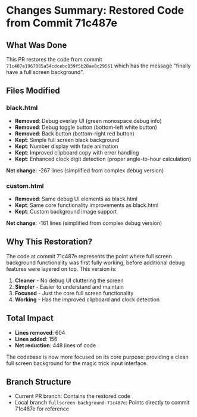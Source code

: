 # Changes Summary: Restored Code from Commit 71c487e

## What Was Done

This PR restores the code from commit `71c487e1967085a54cdcebc039f5b28ae8c29561` which has the message "finally have a full screen background".

## Files Modified

### black.html
- **Removed**: Debug overlay UI (green monospace debug info)
- **Removed**: Debug toggle button (bottom-left white button)
- **Removed**: Back button (bottom-right red button)
- **Kept**: Simple full screen black background
- **Kept**: Number display with fade animation
- **Kept**: Improved clipboard copy with error handling
- **Kept**: Enhanced clock digit detection (proper angle-to-hour calculation)

**Net change**: -267 lines (simplified from complex debug version)

### custom.html  
- **Removed**: Same debug UI elements as black.html
- **Kept**: Same core functionality improvements as black.html
- **Kept**: Custom background image support

**Net change**: -161 lines (simplified from complex debug version)

## Why This Restoration?

The code at commit 71c487e represents the point where full screen background functionality was first fully working, before additional debug features were layered on top. This version is:

1. **Cleaner** - No debug UI cluttering the screen
2. **Simpler** - Easier to understand and maintain
3. **Focused** - Just the core full screen functionality
4. **Working** - Has the improved clipboard and clock detection

## Total Impact

- **Lines removed**: 604
- **Lines added**: 156  
- **Net reduction**: 448 lines of code

The codebase is now more focused on its core purpose: providing a clean full screen background for the magic trick input interface.

## Branch Structure

- Current PR branch: Contains the restored code
- Local branch `fullscreen-background-71c487e`: Points directly to commit 71c487e for reference
